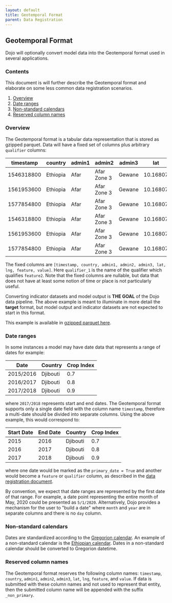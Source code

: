 ```yaml
---
layout: default
title: Geotemporal Format
parent: Data Registration
---
```


## Geotemporal Format

Dojo will optionally convert model data into the Geotemporal format used in several applications.

### Contents

This document is will further describe the Geotemporal format and elaborate on some less common data registration scenarios.

1. [Overview](#overview)
2. [Date ranges](#date-ranges)
3. [Non-standard calendars](#non-standard-calendars)
4. [Reserved column names](#reserved-column-names)

### Overview

The Geotemporal format is a tabular data representation that is stored as gzipped parquet. Data will have a fixed set of columns plus arbitrary `qualifier` columns:

| timestamp  | country  | admin1 | admin2      | admin3 | lat      | lng      | feature  | value | qualifier_1 |
|------------|----------|--------|-------------|--------|----------|----------|----------|-------|-------------|
| 1546318800 | Ethiopia | Afar   | Afar Zone 3 | Gewane | 10.16807 | 40.64634 | feature1 | 1     |             |
| 1561953600 | Ethiopia | Afar   | Afar Zone 3 | Gewane | 10.16807 | 40.64634 | feature1 | 2     |             |
| 1577854800 | Ethiopia | Afar   | Afar Zone 3 | Gewane | 10.16807 | 40.64634 | feature1 | 3     |             |
| 1546318800 | Ethiopia | Afar   | Afar Zone 3 | Gewane | 10.16807 | 40.64634 | feature2 | 100   | maize       |
| 1561953600 | Ethiopia | Afar   | Afar Zone 3 | Gewane | 10.16807 | 40.64634 | feature2 | 90    | maize       |
| 1577854800 | Ethiopia | Afar   | Afar Zone 3 | Gewane | 10.16807 | 40.64634 | feature2 | 80    | maize       |

The fixed columns are `[timestamp, country, admin1, admin2, admin3, lat, lng, feature, value]`. Here `qualifier_1` is the name of the qualifier which qualifies `feature2`. Note that the fixed columns are nullable, but data that does not have at least some notion of time or place is not particularly useful.

Converting indicator datasets and model output is **THE GOAL** of the Dojo data pipeline. The above example is meant to illuminate in more detail the **target** format, but model output and indicator datasets are not expected to start in this format. 

This example is available in [gzipped parquet here](/data/geotemporal_example_format.parquet.gzip).

### Date ranges

In some instances a model may have date data that represents a range of dates for example:

|    Date   | Country  | Crop Index |
|-----------|----------|------------|
| 2015/2016 | Djibouti | 0.7        |
| 2016/2017 | Djibouti | 0.8        |
| 2017/2018 | Djibouti | 0.9        |

 where `2017/2018` represents start and end dates. The Geotemporal format supports only a single date field with the column name `timestamp`, therefore a multi-date should be divided into separate columns. Using the above example, this would correspond to:

| Start Date | End Date  | Country  | Crop Index |
|------------|-----------|----------|------------|
|    2015    |    2016   | Djibouti | 0.7        |
|    2016    |    2017   | Djibouti | 0.8        |
|    2017    |    2018   | Djibouti | 0.9        |

where one date would be marked as the `primary_date = True` and another would become a `feature` or `qualifier` column, as described in the [data registration document](../data-registration).

By convention, we expect that date ranges are represented by the first date of that range. For example, a date point representing the entire month of May, 2020 could be presented as `5/1/2020`. Alternatively, Dojo provides a mechanism for the user to "build a date" where `month` and `year` are in separate columns and there is no `day` column.


### Non-standard calendars

Dates are standardized according to the [Gregorion calendar](https://en.wikipedia.org/wiki/Gregorian_calendar). An example of a non-standard calendar is the [Ethiopian calendar](https://en.wikipedia.org/wiki/Ethiopian_calendar). Dates in a non-standard calendar should be converted to Gregorion datetime.


### Reserved column names
The Geotemporal format reserves the following column names: `timestamp`, `country`, `admin1`, `admin2`, `admin3`, `lat`, `lng`, `feature`, and `value`. If data is submitted with these column names and not used to represent that entity, then the submitted column name will be appended with the suffix `_non_primary`.
